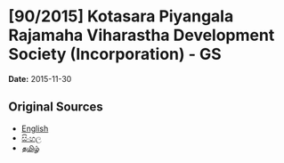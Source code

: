 # [90/2015] Kotasara Piyangala Rajamaha Viharastha Development Society (Incorporation) - GS

**Date:** 2015-11-30

## Original Sources

- [English](https://documents.gov.lk/view/bills/2015/11/90-2015_E.pdf)
- [සිංහල](https://documents.gov.lk/view/bills/2015/11/90-2015_S.pdf)
- [தமிழ்](https://documents.gov.lk/view/bills/2015/11/90-2015_T.pdf)
